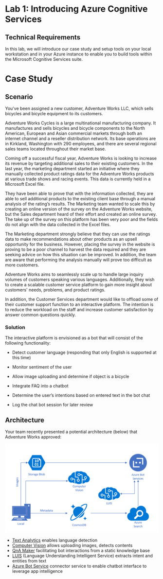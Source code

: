 # Lab 1: Introducing Azure Cognitive Services

## Technical Requirements


In this lab, we will introduce our case study and setup tools on your local workstation and in your Azure instance to enable you to build tools within the Microsoft Cognitive Services suite.

# Case Study
## Scenario

You've been assigned a new customer, Adventure Works LLC, which sells bicycles and bicycle equipment to its customers.

Adventure Works Cycles is a large multinational manufacturing company. It manufactures and sells bicycles and bicycle components to the North American, European and Asian commercial markets through both an internet channel and a reseller distribution network. Its base operations are in Kirkland, Washington with 290 employees, and there are several regional sales teams located throughout their market base.

Coming off a successful fiscal year, Adventure Works is looking to increase its revenue by targeting additional sales to their existing customers. In the last year, the marketing department started an initiative where they manually collected product ratings data for the Adventure Works products at various trade shows and racing events. This data is currently held in a Microsoft Excel file.

They have been able to prove that with the information collected, they are able to sell additional products to the existing client base through a manual analysis of the rating’s results. The Marketing team wanted to scale this by creating an online version of the survey on the Adventure Works website, but the Sales department heard of their effort and created an online survey. The take up of the survey on this platform has been very poor and the fields do not align with the data collected in the Excel files.

The Marketing department strongly believe that they can use the ratings data to make recommendations about other products as an upsell opportunity for the business. However, placing the survey in the website is proving to be a poor channel to harvest the data required and they are seeking advice on how this situation can be improved. In addition, the team are aware that performing the analysis manually will prove too difficult as more customers.

 Adventure Works aims to seamlessly scale up to handle large inquiry volumes of customers speaking various languages. Additionally, they wish to create a scalable customer service platform to gain more insight about customers' needs, problems, and product ratings.

In addition, the Customer Services department would like to offload some of their customer support function to an interactive platform. The intention is to reduce the workload on the staff and increase customer satisfaction by answer common questions quickly.

### Solution

The interactive platform is envisioned as a bot that will consist of the following functionality:

- Detect customer language (responding that only English is supported at this time)

- Monitor sentiment of the user

- Allow image uploading and determine if object is a bicycle

- Integrate FAQ into a chatbot

- Determine the user’s intentions based on entered text in the bot chat

- Log the chat bot session for later review

## Architecture

Your team recently presented a potential architecture (below) that Adventure Works approved:

![architecture](../images/AI_Immersion_Arch.png)


* [Text Analytics](https://azure.microsoft.com/en-us/services/cognitive-services/text-analytics/) enables language detection
* [Computer Vision](https://azure.microsoft.com/en-us/services/cognitive-services/computer-vision/) allows uploading images, detects contents
* [QnA Maker](https://azure.microsoft.com/en-us/services/cognitive-services/qna-maker/) facilitating bot interactions from a static knowledge base
* [LUIS](https://docs.microsoft.com/en-us/azure/cognitive-services/LUIS/Home)  (Language Understanding Intelligent Service)
extracts intent and entities from text
* [Azure Bot Service](https://azure.microsoft.com/en-us/services/bot-service/) connector service to enable chatbot interface to leverage app intelligence
